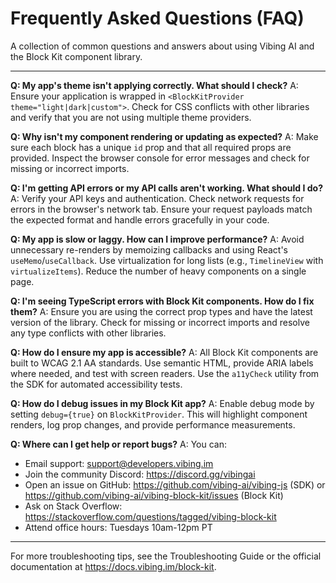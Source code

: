 # Frequently Asked Questions (FAQ)

A collection of common questions and answers about using Vibing AI and the Block Kit component library.

---

**Q: My app's theme isn't applying correctly. What should I check?**
A: Ensure your application is wrapped in `<BlockKitProvider theme="light|dark|custom">`. Check for CSS conflicts with other libraries and verify that you are not using multiple theme providers.

**Q: Why isn't my component rendering or updating as expected?**
A: Make sure each block has a unique `id` prop and that all required props are provided. Inspect the browser console for error messages and check for missing or incorrect imports.

**Q: I'm getting API errors or my API calls aren't working. What should I do?**
A: Verify your API keys and authentication. Check network requests for errors in the browser's network tab. Ensure your request payloads match the expected format and handle errors gracefully in your code.

**Q: My app is slow or laggy. How can I improve performance?**
A: Avoid unnecessary re-renders by memoizing callbacks and using React's `useMemo`/`useCallback`. Use virtualization for long lists (e.g., `TimelineView` with `virtualizeItems`). Reduce the number of heavy components on a single page.

**Q: I'm seeing TypeScript errors with Block Kit components. How do I fix them?**
A: Ensure you are using the correct prop types and have the latest version of the library. Check for missing or incorrect imports and resolve any type conflicts with other libraries.

**Q: How do I ensure my app is accessible?**
A: All Block Kit components are built to WCAG 2.1 AA standards. Use semantic HTML, provide ARIA labels where needed, and test with screen readers. Use the `a11yCheck` utility from the SDK for automated accessibility tests.

**Q: How do I debug issues in my Block Kit app?**
A: Enable debug mode by setting `debug={true}` on `BlockKitProvider`. This will highlight component renders, log prop changes, and provide performance measurements.

**Q: Where can I get help or report bugs?**
A: You can:
- Email support: support@developers.vibing.im
- Join the community Discord: https://discord.gg/vibingai
- Open an issue on GitHub: https://github.com/vibing-ai/vibing-js (SDK) or https://github.com/vibing-ai/vibing-block-kit/issues (Block Kit)
- Ask on Stack Overflow: https://stackoverflow.com/questions/tagged/vibing-block-kit
- Attend office hours: Tuesdays 10am-12pm PT

---

For more troubleshooting tips, see the Troubleshooting Guide or the official documentation at https://docs.vibing.im/block-kit. 